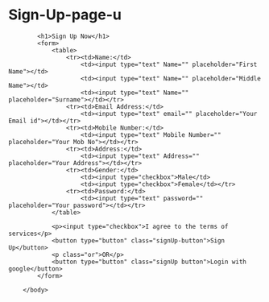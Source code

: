 # Sign-Up-page-u
<html>
    <head>
        <title>Sign Up Form</title>
    </head>
        <body>
            
            <h1>Sign Up Now</h1>
            <form>
                <table>
                    <tr><td>Name:</td>
                        <td><input type="text" Name="" placeholder="First Name"></td>
                        <td><input type="text" Name="" placeholder="Middle Name"></td>
                        <td><input type="text" Name="" placeholder="Surname"></td></tr>
                    <tr><td>Email Address:</td>
                        <td><input type="text" email="" placeholder="Your Email id"></td></tr>
                    <tr><td>Mobile Number:</td>
                        <td><input type="text" Mobile Number="" placeholder="Your Mob No"></td></tr>
                    <tr><td>Address:</td>
                        <td><input type="text" Address="" placeholder="Your Address"></td></tr>
                    <tr><td>Gender:</td>
                        <td><input type="checkbox">Male</td>
                        <td><input type="checkbox">Female</td></tr>
                    <tr><td>Password:</td>
                        <td><input type="text" password="" placeholder="Your password"></td></tr>
                </table>
                
                <p><input type="checkbox">I agree to the terms of services</p>
                <button type="button" class="signUp-button">Sign Up</button>
                <p class="or">OR</p>
                <button type="button" class="signUp button">Login with google</button>
            </form>
       
        </body>
</html>
